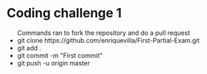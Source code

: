 <h1>
    Coding challenge 1
</h1>

<ul>
    Commands ran to fork the repository and do a pull request
    <li>git clone https://github.com/enriquevilla/First-Partial-Exam.git</li>
    <li>git add .</li>
    <li>git commit -m "First commit"</li>
    <li>git push -u origin master</li>
</ul>